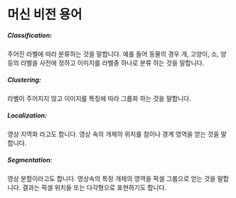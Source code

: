 # 머신 비전 용어

##### Classification:

주어진 라벨에 따라 분류하는 것을 말합니다. 예를 들어 동물의 경우 개, 고양이, 소, 양 등의 라벨을 사전에 정하고 이미지를 라벨중 하나로 분류 하는 것을 말합니다.

##### Clustering:

라벨이 주어지지 않고 이미지를 특징에 따라 그룹화 하는 것을 말합니다.

##### Localization:

영상 지역화 라고도 합니다. 영상 속의 개체의 위치를 점이나 경계 영역을 얻는 것을 말합니다.

##### Segmentation:

영상 분할이라고도 합니다. 영상속의 특정 개체의 영역을 픽셀 그룹으로 얻는 것을 말합니다. 결과는 픽셀 위치들 또는 다각형으로 표현하기도 합니다.

##### 
